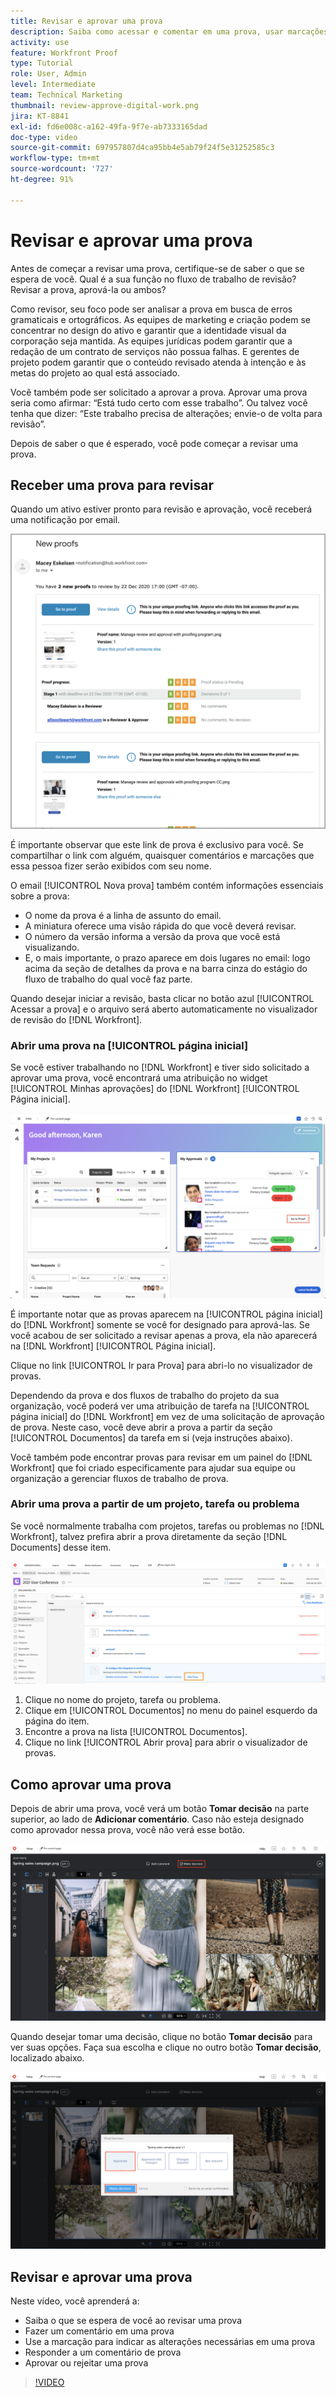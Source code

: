 ```yaml
---
title: Revisar e aprovar uma prova
description: Saiba como acessar e comentar em uma prova, usar marcações para indicar alterações necessárias, responder a comentários de prova e tomar uma decisão sobre uma prova no [!DNL Workfront].
activity: use
feature: Workfront Proof
type: Tutorial
role: User, Admin
level: Intermediate
team: Technical Marketing
thumbnail: review-approve-digital-work.png
jira: KT-8841
exl-id: fd6e008c-a162-49fa-9f7e-ab7333165dad
doc-type: video
source-git-commit: 697957807d4ca95bb4e5ab79f24f5e31252585c3
workflow-type: tm+mt
source-wordcount: '727'
ht-degree: 91%

---
```


# Revisar e aprovar uma prova

Antes de começar a revisar uma prova, certifique-se de saber o que se espera de você. Qual é a sua função no fluxo de trabalho de revisão? Revisar a prova, aprová-la ou ambos?

Como revisor, seu foco pode ser analisar a prova em busca de erros gramaticais e ortográficos. As equipes de marketing e criação podem se concentrar no design do ativo e garantir que a identidade visual da corporação seja mantida. As equipes jurídicas podem garantir que a redação de um contrato de serviços não possua falhas. E gerentes de projeto podem garantir que o conteúdo revisado atenda à intenção e às metas do projeto ao qual está associado.

Você também pode ser solicitado a aprovar a prova. Aprovar uma prova seria como afirmar: “Está tudo certo com esse trabalho”. Ou talvez você tenha que dizer: “Este trabalho precisa de alterações; envie-o de volta para revisão”.

Depois de saber o que é esperado, você pode começar a revisar uma prova.

## Receber uma prova para revisar

Quando um ativo estiver pronto para revisão e aprovação, você receberá uma notificação por email.

![Uma imagem de um novo email de prova solicitando a revisão e aprovação de duas provas no [!DNL  Workfront].](assets/new-proof-emails.png)

É importante observar que este link de prova é exclusivo para você. Se compartilhar o link com alguém, quaisquer comentários e marcações que essa pessoa fizer serão exibidos com seu nome.

O email [!UICONTROL Nova prova] também contém informações essenciais sobre a prova:

* O nome da prova é a linha de assunto do email.
* A miniatura oferece uma visão rápida do que você deverá revisar.
* O número da versão informa a versão da prova que você está visualizando.
* E, o mais importante, o prazo aparece em dois lugares no email: logo acima da seção de detalhes da prova e na barra cinza do estágio do fluxo de trabalho do qual você faz parte.

Quando desejar iniciar a revisão, basta clicar no botão azul [!UICONTROL Acessar a prova] e o arquivo será aberto automaticamente no visualizador de revisão do [!DNL Workfront].

### Abrir uma prova na [!UICONTROL página inicial]

Se você estiver trabalhando no [!DNL Workfront] e tiver sido solicitado a aprovar uma prova, você encontrará uma atribuição no widget [!UICONTROL Minhas aprovações] do [!DNL Workfront] [!UICONTROL Página inicial].

![Uma imagem do widget [!UICONTROL Minhas aprovações] na [!DNL Workfront] [!UICONTROL Página inicial].](assets/open-proof-from-home.png)

É importante notar que as provas aparecem na [!UICONTROL página inicial] do [!DNL Workfront] somente se você for designado para aprová-las. Se você acabou de ser solicitado a revisar apenas a prova, ela não aparecerá na [!DNL Workfront] [!UICONTROL Página inicial].

Clique no link [!UICONTROL Ir para Prova] para abri-lo no visualizador de provas.

Dependendo da prova e dos fluxos de trabalho do projeto da sua organização, você poderá ver uma atribuição de tarefa na [!UICONTROL página inicial] do [!DNL Workfront] em vez de uma solicitação de aprovação de prova. Neste caso, você deve abrir a prova a partir da seção [!UICONTROL Documentos] da tarefa em si (veja instruções abaixo).

Você também pode encontrar provas para revisar em um painel do [!DNL Workfront] que foi criado especificamente para ajudar sua equipe ou organização a gerenciar fluxos de trabalho de prova.

### Abrir uma prova a partir de um projeto, tarefa ou problema

Se você normalmente trabalha com projetos, tarefas ou problemas no [!DNL Workfront], talvez prefira abrir a prova diretamente da seção [!DNL Documents] desse item.

![Uma imagem da seção [!UICONTROL Documentos] encontrada em uma tarefa do [!DNL  Workfront] com o link [!UICONTROL Abrir prova] realçado.](assets/open-proof-from-documents.png)

1. Clique no nome do projeto, tarefa ou problema.
2. Clique em [!UICONTROL Documentos] no menu do painel esquerdo da página do item.
3. Encontre a prova na lista [!UICONTROL Documentos].
4. Clique no link [!UICONTROL Abrir prova] para abrir o visualizador de provas.

## Como aprovar uma prova

Depois de abrir uma prova, você verá um botão **Tomar decisão** na parte superior, ao lado de **Adicionar comentário**. Caso não esteja designado como aprovador nessa prova, você não verá esse botão.

![Uma imagem do primeiro botão Tomar decisão.](assets/make-decision-1.png)

Quando desejar tomar uma decisão, clique no botão **Tomar decisão** para ver suas opções. Faça sua escolha e clique no outro botão **Tomar decisão**, localizado abaixo.

![Uma imagem do segundo botão Tomar decisão.](assets/make-decision-2.png)

## Revisar e aprovar uma prova

Neste vídeo, você aprenderá a:

* Saiba o que se espera de você ao revisar uma prova
* Fazer um comentário em uma prova
* Use a marcação para indicar as alterações necessárias em uma prova
* Responder a um comentário de prova
* Aprovar ou rejeitar uma prova

>[!VIDEO](https://video.tv.adobe.com/v/335141/?quality=12&learn=on&enablevpops)

<!--
#### Learn more
* Create and manage proof comments
* Make decisions on a proof
* Review a static proof
* Tag users to share a proof
* Notifications for proof comments and decisions
-->

<!--
#### Guides
* Reviewing proofs in [!DNL Workfront]
* -->
